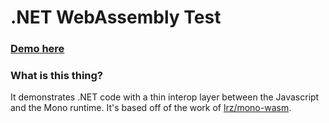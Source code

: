 # .NET WebAssembly Test

### [Demo here](https://dustinsoftware.github.io/dotnet-wasm/index.html)

### What is this thing?

It demonstrates .NET code with a thin interop layer between the Javascript and the Mono runtime. It's based off of the work of [lrz/mono-wasm](https://github.com/lrz/mono-wasm/tree/4290b5b786a7f2625d38e31056da7ed9139fe431).
